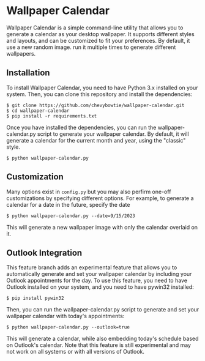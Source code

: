 # Wallpaper Calendar
Wallpaper Calendar is a simple command-line utility that allows you to generate a calendar as your desktop wallpaper. It supports different styles and layouts, and can be customized to fit your preferences. By default, it use a new random image. run it multiple times to generate different wallpapers.

## Installation
To install Wallpaper Calendar, you need to have Python 3.x installed on your system. Then, you can clone this repository and install the dependencies:

```
$ git clone https://github.com/chevybowtie/wallpaper-calendar.git
$ cd wallpaper-calendar
$ pip install -r requirements.txt
```
Once you have installed the dependencies, you can run the wallpaper-calendar.py script to generate your wallpaper calendar. By default, it will generate a calendar for the current month and year, using the "classic" style.

```
$ python wallpaper-calendar.py
```
## Customization 
Many options exist in `config.py` but you may also perfirm one-off customizations by specifying different options. For example, to generate a calendar for a date in the future, specify the date
```
$ python wallpaper-calendar.py --date=9/15/2023
```
This will generate a new wallpaper image with only the calendar overlaid on it.


## Outlook Integration
This feature branch adds an experimental feature that allows you to automatically generate and set your wallpaper calendar by including your Outlook appointments for the day. To use this feature, you need to have Outlook installed on your system, and you need to have pywin32 installed:
```
$ pip install pywin32
```
Then, you can run the wallpaper-calendar.py script to generate and set your wallpaper calendar with today's appointments:

```
$ python wallpaper-calendar.py --outlook=true
```
This will generate a calendar, while also embedding today's schedule based on Outlook's calendar. Note that this feature is still experimental and may not work on all systems or with all versions of Outlook.